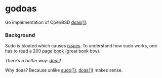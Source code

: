 # godoas
Go implementation of OpenBSD [doas(1)](https://man.openbsd.org/doas).


### Background

Sudo is bloated which causes [issues](https://access.redhat.com/security/cve/cve-2019-14287).
To understand how sudo works, one has to read a 200 page [book](https://www.amazon.com/gp/product/B07WNS9K1L/ref=dbs_a_def_rwt_hsch_vapi_taft_p1_i0) (great book btw).

*There’s a better way: [doas](https://flak.tedunangst.com/post/doas-mastery)!*

Why doas? Because unlike [sudo(1)](https://www.sudo.ws/man/1.8.27/sudo.man.html), [doas(1)](https://man.openbsd.org/doas) makes sense.
